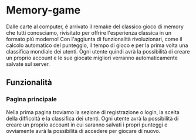 # Memory-game

Dalle carte al computer, é arrivato il remake del classico gioco di memory che tutti conosciamo, rivisitato per offrire l'esperienza classica in un formato piú moderno!
Con l'aggiunta di funzionalità rivoluzionari, come il calcolo automatico del punteggio, il tempo di gioco e per la prima volta una classifica mondiale dei utenti.
Ogni utente quindi avrà la possibilità di creare un proprio account e le sue giocate migliori verranno automaticamente salvate sul server.

## Funzionalità

### Pagina principale
Nella prima pagina troviamo la sezione di registrazione o login, la scelta della difficoltà e la classifica dei utenti.
Ogni utente avrà la possibilità di creare un proprio account in cui saranno salvati i propri punteggi e ovviamente avrà la possibilità di accedere per giocare di nuovo.



##
 
